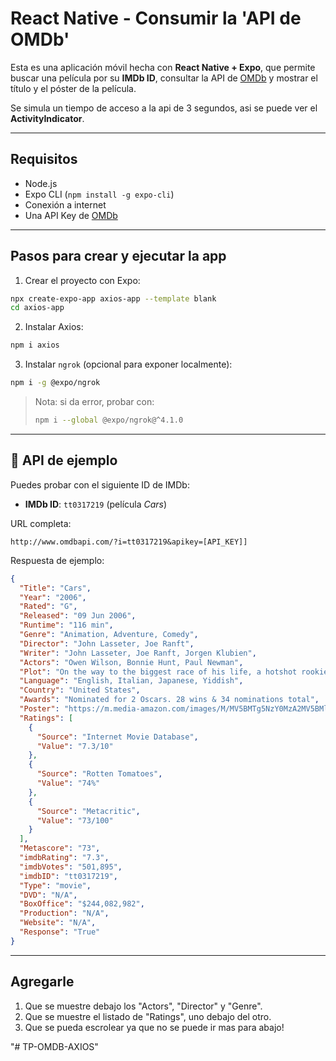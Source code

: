 # React Native - Consumir la 'API de OMDb'

Esta es una aplicación móvil hecha con **React Native + Expo**, que permite buscar una película por su **IMDb ID**, consultar la API de [OMDb](http://www.omdbapi.com) y mostrar el título y el póster de la película.

Se simula un tiempo de acceso a la api de 3 segundos, asi  se puede ver el **ActivityIndicator**.

---

## Requisitos

* Node.js
* Expo CLI (`npm install -g expo-cli`)
* Conexión a internet
* Una API Key de [OMDb](http://www.omdbapi.com/apikey.aspx)

---

## Pasos para crear y ejecutar la app

1. Crear el proyecto con Expo:

```bash
npx create-expo-app axios-app --template blank
cd axios-app
```

2. Instalar Axios:

```bash
npm i axios
```

3. Instalar `ngrok` (opcional para exponer localmente):

```bash
npm i -g @expo/ngrok
```

> Nota: si da error, probar con:
>
> ```bash
> npm i --global @expo/ngrok@^4.1.0
> ```

---

## 🔑 API de ejemplo

Puedes probar con el siguiente ID de IMDb:

* **IMDb ID**: `tt0317219` (película *Cars*)

URL completa:

```
http://www.omdbapi.com/?i=tt0317219&apikey=[API_KEY]]
```

Respuesta de ejemplo:

```json
{
  "Title": "Cars",
  "Year": "2006",
  "Rated": "G",
  "Released": "09 Jun 2006",
  "Runtime": "116 min",
  "Genre": "Animation, Adventure, Comedy",
  "Director": "John Lasseter, Joe Ranft",
  "Writer": "John Lasseter, Joe Ranft, Jorgen Klubien",
  "Actors": "Owen Wilson, Bonnie Hunt, Paul Newman",
  "Plot": "On the way to the biggest race of his life, a hotshot rookie race car gets stranded in a rundown town and learns that winning isn't everything in life.",
  "Language": "English, Italian, Japanese, Yiddish",
  "Country": "United States",
  "Awards": "Nominated for 2 Oscars. 28 wins & 34 nominations total",
  "Poster": "https://m.media-amazon.com/images/M/MV5BMTg5NzY0MzA2MV5BMl5BanBnXkFtZTYwNDc3NTc2._V1_SX300.jpg",
  "Ratings": [
    {
      "Source": "Internet Movie Database",
      "Value": "7.3/10"
    },
    {
      "Source": "Rotten Tomatoes",
      "Value": "74%"
    },
    {
      "Source": "Metacritic",
      "Value": "73/100"
    }
  ],
  "Metascore": "73",
  "imdbRating": "7.3",
  "imdbVotes": "501,895",
  "imdbID": "tt0317219",
  "Type": "movie",
  "DVD": "N/A",
  "BoxOffice": "$244,082,982",
  "Production": "N/A",
  "Website": "N/A",
  "Response": "True"
}
```


---

## Agregarle

1. Que se muestre debajo los "Actors", "Director" y "Genre".
2. Que se muestre el listado de "Ratings", uno debajo del otro.
3. Que se pueda escrolear ya que no se puede ir mas para abajo!

"# TP-OMDB-AXIOS" 
